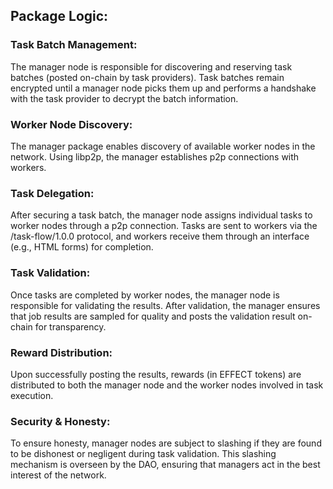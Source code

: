 ## Package Logic:

### Task Batch Management:
The manager node is responsible for discovering and reserving task batches (posted on-chain by task providers).
Task batches remain encrypted until a manager node picks them up and performs a handshake with the task provider to decrypt the batch information.

### Worker Node Discovery:
The manager package enables discovery of available worker nodes in the network. Using libp2p, the manager establishes p2p connections with workers.

### Task Delegation:
After securing a task batch, the manager node assigns individual tasks to worker nodes through a p2p connection.
Tasks are sent to workers via the /task-flow/1.0.0 protocol, and workers receive them through an interface (e.g., HTML forms) for completion.

### Task Validation:
Once tasks are completed by worker nodes, the manager node is responsible for validating the results.
After validation, the manager ensures that job results are sampled for quality and posts the validation result on-chain for transparency.

### Reward Distribution:
Upon successfully posting the results, rewards (in EFFECT tokens) are distributed to both the manager node and the worker nodes involved in task execution.

### Security & Honesty:
To ensure honesty, manager nodes are subject to slashing if they are found to be dishonest or negligent during task validation.
This slashing mechanism is overseen by the DAO, ensuring that managers act in the best interest of the network.